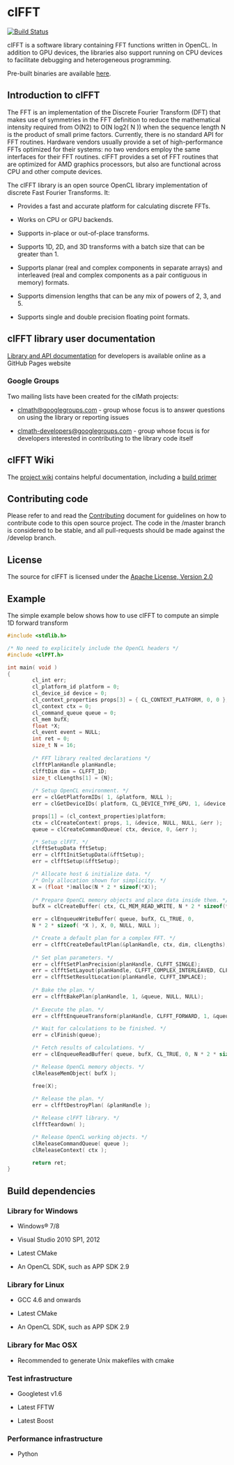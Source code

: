 clFFT
=====
[![Build Status](https://travis-ci.org/clMathLibraries/clFFT.png)](https://travis-ci.org/clMathLibraries/clFFT)

clFFT is a software library containing FFT functions written
in OpenCL. In addition to GPU devices, the libraries also support
running on CPU devices to facilitate debugging and heterogeneous
programming.

Pre-built binaries are available [here][binary_release].

## Introduction to clFFT

The FFT is an implementation of the Discrete Fourier Transform (DFT)
that makes use of symmetries in the FFT definition to reduce the
mathematical intensity required from O(N2) to O(N log2( N )) when the
sequence length N is the product of small prime factors. Currently,
there is no standard API for FFT routines. Hardware vendors usually
provide a set of high-performance FFTs optimized for their systems: no
two vendors employ the same interfaces for their FFT routines. clFFT
provides a set of FFT routines that are optimized for AMD graphics
processors, but also are functional across CPU and other compute
devices.

The clFFT library is an open source OpenCL library implementation of
discrete Fast Fourier Transforms. It:

-   Provides a fast and accurate platform for calculating discrete FFTs.

-   Works on CPU or GPU backends.

-   Supports in-place or out-of-place transforms.

-   Supports 1D, 2D, and 3D transforms with a batch size that can be
    greater than 1.

-   Supports planar (real and complex components in separate arrays) and
    interleaved (real and complex components as a pair contiguous in
    memory) formats.

-   Supports dimension lengths that can be any mix of powers of 2, 3,
    and 5.

-   Supports single and double precision floating point formats.

## clFFT library user documentation

[Library and API documentation][] for developers is available online as
a GitHub Pages website

### Google Groups

Two mailing lists have been created for the clMath projects:

-   [clmath@googlegroups.com][] - group whose focus is to answer
    questions on using the library or reporting issues

-   [clmath-developers@googlegroups.com][] - group whose focus is for
    developers interested in contributing to the library code itself

## clFFT Wiki

The [project wiki][clmath@googlegroups.com] contains helpful
documentation, including a [build
primer][clmath-developers@googlegroups.com]

## Contributing code

Please refer to and read the [Contributing][] document for guidelines on
how to contribute code to this open source project. The code in the
/master branch is considered to be stable, and all pull-requests should
be made against the /develop branch.

## License

The source for clFFT is licensed under the [Apache License, Version
2.0][]

## Example

The simple example below shows how to use clFFT to compute an simple 1D
forward transform
```c
#include <stdlib.h>

/* No need to explicitely include the OpenCL headers */
#include <clFFT.h>

int main( void )
{
        cl_int err;
        cl_platform_id platform = 0;
        cl_device_id device = 0;
        cl_context_properties props[3] = { CL_CONTEXT_PLATFORM, 0, 0 };
        cl_context ctx = 0;
        cl_command_queue queue = 0;
        cl_mem bufX;
        float *X;
        cl_event event = NULL;
        int ret = 0;
        size_t N = 16;
        
        /* FFT library realted declarations */
        clfftPlanHandle planHandle;
        clfftDim dim = CLFFT_1D;
        size_t clLengths[1] = {N};
                    
        /* Setup OpenCL environment. */
        err = clGetPlatformIDs( 1, &platform, NULL );
        err = clGetDeviceIDs( platform, CL_DEVICE_TYPE_GPU, 1, &device, NULL );

        props[1] = (cl_context_properties)platform;
        ctx = clCreateContext( props, 1, &device, NULL, NULL, &err );
        queue = clCreateCommandQueue( ctx, device, 0, &err );

        /* Setup clFFT. */
        clfftSetupData fftSetup;
        err = clfftInitSetupData(&fftSetup);
        err = clfftSetup(&fftSetup);

        /* Allocate host & initialize data. */
        /* Only allocation shown for simplicity. */
        X = (float *)malloc(N * 2 * sizeof(*X));
                    
        /* Prepare OpenCL memory objects and place data inside them. */
        bufX = clCreateBuffer( ctx, CL_MEM_READ_WRITE, N * 2 * sizeof(*X), NULL, &err );

        err = clEnqueueWriteBuffer( queue, bufX, CL_TRUE, 0,
        N * 2 * sizeof( *X ), X, 0, NULL, NULL );

        /* Create a default plan for a complex FFT. */
        err = clfftCreateDefaultPlan(&planHandle, ctx, dim, clLengths);
        
        /* Set plan parameters. */
        err = clfftSetPlanPrecision(planHandle, CLFFT_SINGLE);
        err = clfftSetLayout(planHandle, CLFFT_COMPLEX_INTERLEAVED, CLFFT_COMPLEX_INTERLEAVED);
        err = clfftSetResultLocation(planHandle, CLFFT_INPLACE);
                                    
        /* Bake the plan. */
        err = clfftBakePlan(planHandle, 1, &queue, NULL, NULL);
        
        /* Execute the plan. */
        err = clfftEnqueueTransform(planHandle, CLFFT_FORWARD, 1, &queue, 0, NULL, NULL, &bufX, NULL, NULL);

        /* Wait for calculations to be finished. */
        err = clFinish(queue);

        /* Fetch results of calculations. */
        err = clEnqueueReadBuffer( queue, bufX, CL_TRUE, 0, N * 2 * sizeof( *X ), X, 0, NULL, NULL );

        /* Release OpenCL memory objects. */
        clReleaseMemObject( bufX );

        free(X);
        
        /* Release the plan. */
        err = clfftDestroyPlan( &planHandle );

        /* Release clFFT library. */
        clfftTeardown( );

        /* Release OpenCL working objects. */
        clReleaseCommandQueue( queue );
        clReleaseContext( ctx );

        return ret;
}
```

## Build dependencies

### Library for Windows

-   Windows® 7/8

-   Visual Studio 2010 SP1, 2012

-   Latest CMake

-   An OpenCL SDK, such as APP SDK 2.9

### Library for Linux

-   GCC 4.6 and onwards

-   Latest CMake

-   An OpenCL SDK, such as APP SDK 2.9

### Library for Mac OSX

-   Recommended to generate Unix makefiles with cmake

### Test infrastructure

-   Googletest v1.6

-   Latest FFTW

-   Latest Boost

### Performance infrastructure

-   Python

  [Library and API documentation]: http://clmathlibraries.github.io/clFFT/
  [clmath@googlegroups.com]: https://github.com/clMathLibraries/clFFT/wiki
  [clmath-developers@googlegroups.com]: https://github.com/clMathLibraries/clFFT/wiki/Build
  [Contributing]: CONTRIBUTING.md
  [Apache License, Version 2.0]: http://www.apache.org/licenses/LICENSE-2.0
  [binary_release]: https://github.com/clMathLibraries/clFFT/releases
